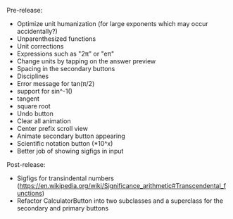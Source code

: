 Pre-release:
- Optimize unit humanization (for large exponents which may occur accidentally?)
- Unparenthesized functions
- Unit corrections
- Expressions such as "2π" or "eπ"
- Change units by tapping on the answer preview
- Spacing in the secondary buttons
- Disciplines
- Error message for tan(π/2)
- support for sin^-1()
- tangent
- square root
- Undo button
- Clear all animation
- Center prefix scroll view
- Animate secondary button appearing
- Scientific notation button (*10^x)
- Better job of showing sigfigs in input

Post-release:
- Sigfigs for transindental numbers (https://en.wikipedia.org/wiki/Significance_arithmetic#Transcendental_functions)
- Refactor CalculatorButton into two subclasses and a superclass for the secondary and primary buttons